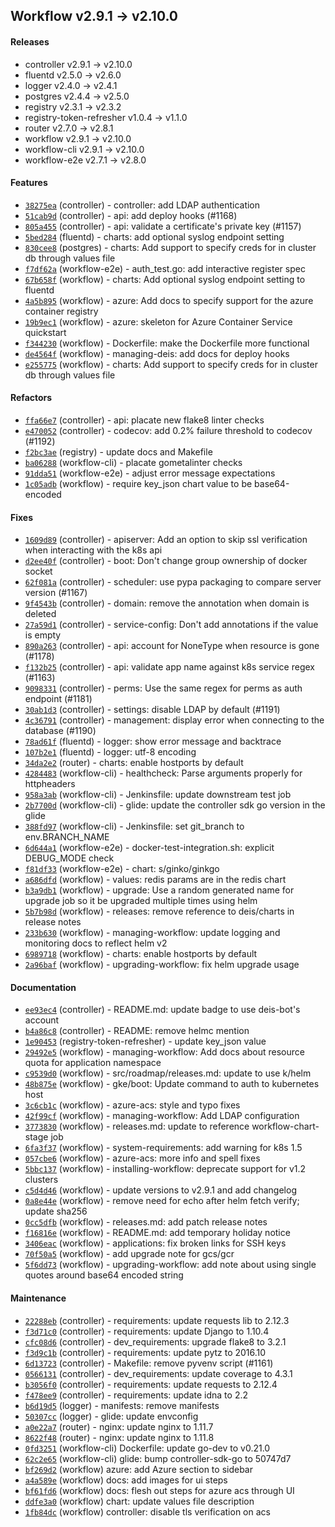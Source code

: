 ## Workflow v2.9.1 -> v2.10.0

#### Releases

- controller v2.9.1 -> v2.10.0
- fluentd v2.5.0 -> v2.6.0
- logger v2.4.0 -> v2.4.1
- postgres v2.4.4 -> v2.5.0
- registry v2.3.1 -> v2.3.2
- registry-token-refresher v1.0.4 -> v1.1.0
- router v2.7.0 -> v2.8.1
- workflow v2.9.1 -> v2.10.0
- workflow-cli v2.9.1 -> v2.10.0
- workflow-e2e v2.7.1 -> v2.8.0

#### Features

- [`38275ea`](https://github.com/deisthree/controller/commit/38275ea3d20a5e40413d8e0fbfbb09d8fb0184a2) (controller) - controller: add LDAP authentication
- [`51cab9d`](https://github.com/deisthree/controller/commit/51cab9dacab73054247f37830ca6ea06608ac02d) (controller) - api: add deploy hooks (#1168)
- [`805a455`](https://github.com/deisthree/controller/commit/805a455520c034c829b144d9dd0b793730443183) (controller) - api: validate a certificate's private key (#1157)
- [`5bed284`](https://github.com/deisthree/fluentd/commit/5bed284d6835376675f79d15279a6b2100766cc7) (fluentd) - charts: add optional syslog endpoint setting
- [`830cee8`](https://github.com/deisthree/postgres/commit/830cee802e45542f1ccb1ed0f5f50d49bc3e5410) (postgres) - charts: Add support to specify creds for in cluster db through values file
- [`f7df62a`](https://github.com/deisthree/workflow-e2e/commit/f7df62a34e90cef38cabee02f78162f591a3fd5b) (workflow-e2e) - auth_test.go: add interactive register spec
- [`67b658f`](https://github.com/deisthree/workflow/commit/67b658f692c65e274b486e7f3e91705bd1204921) (workflow) - charts: Add optional syslog endpoint setting to fluentd
- [`4a5b895`](https://github.com/deisthree/workflow/commit/4a5b8951aff85cbf1cbb923360a4fcb96fdab826) (workflow) - azure: Add docs to specify support for the azure container registry
- [`19b9ec1`](https://github.com/deisthree/workflow/commit/19b9ec1d96287e3c8d341dcc1a79a6850b6dc973) (workflow) - azure: skeleton for Azure Container Service quickstart
- [`f344230`](https://github.com/deisthree/workflow/commit/f344230b2490d50fa3fd07028a5bc7c8011d1359) (workflow) - Dockerfile: make the Dockerfile more functional
- [`de4564f`](https://github.com/deisthree/workflow/commit/de4564fd7417112fcd7e3bed29043cd45fcd7bc4) (workflow) - managing-deis: add docs for deploy hooks
- [`e255775`](https://github.com/deisthree/workflow/commit/e2557755b4badd0e6b1a36c7a6c450987540d376) (workflow) - charts: Add support to specify creds for in cluster db through values file

#### Refactors

- [`ffa66e7`](https://github.com/deisthree/controller/commit/ffa66e7c62a58c5edf804b232e92c0748c30404f) (controller) - api: placate new flake8 linter checks
- [`e470052`](https://github.com/deisthree/controller/commit/e470052be7d9ee61628ce1e79d77ddb30f3a7257) (controller) - codecov: add 0.2% failure threshold to codecov (#1192)
- [`f2bc3ae`](https://github.com/deisthree/registry/commit/f2bc3aefc6a3b43f414bbd131956abf171ffd9bd) (registry) - update docs and Makefile
- [`ba06288`](https://github.com/deisthree/workflow-cli/commit/ba06288d035df826c988a40db96ef036e173d41d) (workflow-cli) - placate gometalinter checks
- [`91dda51`](https://github.com/deisthree/workflow-e2e/commit/91dda5188daacb22bcb54fb54db3935bf737f1fd) (workflow-e2e) - adjust error message expectations
- [`1c05adb`](https://github.com/deisthree/workflow/commit/1c05adb0118f3db4e2548f2d250c5cb29bd22848) (workflow) - require key_json chart value to be base64-encoded

#### Fixes

- [`1609d89`](https://github.com/deisthree/controller/commit/1609d897fb16dc3e376905fd7f49638d3db575c9) (controller) - apiserver: Add an option to skip ssl verification when interacting with the k8s api
- [`d2ee40f`](https://github.com/deisthree/controller/commit/d2ee40f40d3c663af5956228f6d26f8966cd4466) (controller) - boot: Don't change group ownership of docker socket
- [`62f081a`](https://github.com/deisthree/controller/commit/62f081a7e56eb6f06230d6612b5203d183016b1e) (controller) - scheduler: use pypa packaging to compare server version (#1167)
- [`9f4543b`](https://github.com/deisthree/controller/commit/9f4543b6ca79475156a51f8c6dd14006dc71db59) (controller) - domain: remove the annotation when domain is deleted
- [`27a59d1`](https://github.com/deisthree/controller/commit/27a59d11446d182e7749647e70b1baaa7103bb8a) (controller) - service-config: Don't add annotations if the value is empty
- [`890a263`](https://github.com/deisthree/controller/commit/890a26318802fedf1ce82c42ad2401af57671af4) (controller) - api: account for NoneType when resource is gone (#1178)
- [`f132b25`](https://github.com/deisthree/controller/commit/f132b2524028ed324cc38cdd45920b76883135e4) (controller) - api: validate app name against k8s service regex (#1163)
- [`9098331`](https://github.com/deisthree/controller/commit/9098331900f1dda36ba4f858b4bbbc1719933979) (controller) - perms: Use the same regex for perms as auth endpoint (#1181)
- [`30ab1d3`](https://github.com/deisthree/controller/commit/30ab1d3b338374277d1ccc6324ceb4738e9af6c6) (controller) - settings: disable LDAP by default (#1191)
- [`4c36791`](https://github.com/deisthree/controller/commit/4c36791fe0829b48b7aeebe422f05e46d4e06df3) (controller) - management: display error when connecting to the database (#1190)
- [`78ad61f`](https://github.com/deisthree/fluentd/commit/78ad61f7bd22450e820d6c34b56c31cd07d76c31) (fluentd) - logger: show error message and backtrace
- [`107b2e1`](https://github.com/deisthree/fluentd/commit/107b2e14558be4c64e75f4debd153b921cff709f) (fluentd) - logger: utf-8 encoding
- [`34da2e2`](https://github.com/deisthree/router/commit/34da2e281dcead217b11adfc56904c1fe3efac85) (router) - charts: enable hostports by default
- [`4284483`](https://github.com/deisthree/workflow-cli/commit/4284483d69056333bff010d74093e259ff0442ac) (workflow-cli) - healthcheck: Parse arguments properly for httpheaders
- [`958a3ab`](https://github.com/deisthree/workflow-cli/commit/958a3ab6bdfaf191f173d35ead96b08d698b4cf8) (workflow-cli) - Jenkinsfile: update downstream test job
- [`2b7700d`](https://github.com/deisthree/workflow-cli/commit/2b7700dbe93aac847d827c2c19f4b8cdfc49ddff) (workflow-cli) - glide: update the controller sdk go version in the glide
- [`388fd97`](https://github.com/deisthree/workflow-cli/commit/388fd9772ba9aa7fc7b7fe83f56fabb6e8ed1843) (workflow-cli) - Jenkinsfile: set git_branch to env.BRANCH_NAME
- [`6d644a1`](https://github.com/deisthree/workflow-e2e/commit/6d644a120fa819c746c6bd832039a04c8ed3badd) (workflow-e2e) - docker-test-integration.sh: explicit DEBUG_MODE check
- [`f81df33`](https://github.com/deisthree/workflow-e2e/commit/f81df33de3570907a90bc3538235fb8f6faf9f38) (workflow-e2e) - chart: s/ginko/ginkgo
- [`a686dfd`](https://github.com/deisthree/workflow/commit/a686dfd32141edb90dcd32ca07536c55b21bc6ba) (workflow) - values: redis params are in the redis chart
- [`b3a9db1`](https://github.com/deisthree/workflow/commit/b3a9db14c41caae331d53ef5dd553d856ccbb271) (workflow) - upgrade: Use a random generated name for upgrade job so it be upgraded multiple times using helm
- [`5b7b98d`](https://github.com/deisthree/workflow/commit/5b7b98ddb85fa621fd7ab1c852907991a2f3faa5) (workflow) - releases: remove reference to deis/charts in release notes
- [`233b630`](https://github.com/deisthree/workflow/commit/233b630cb4b3e6f658c3d7b530ca67434e6baaed) (workflow) - managing-workflow: update logging and monitoring docs to reflect helm v2
- [`6989718`](https://github.com/deisthree/workflow/commit/698971858c98ea25b3bf17ee8e932f1df47004dc) (workflow) - charts: enable hostports by default
- [`2a96baf`](https://github.com/deisthree/workflow/commit/2a96bafeaf2507d368c3785fea5ce5054a6af840) (workflow) - upgrading-workflow: fix helm upgrade usage

#### Documentation

- [`ee93ec4`](https://github.com/deisthree/controller/commit/ee93ec49c5e93f0a7237b0ffa717ffc2aca8487d) (controller) - README.md: update badge to use deis-bot's account
- [`b4a86c8`](https://github.com/deisthree/controller/commit/b4a86c84d3a0ef8e5008758bd2552e46d75b18e8) (controller) - README: remove helmc mention
- [`1e90453`](https://github.com/deisthree/registry-token-refresher/commit/1e904537f96b01ae2f9adfa37909478e1138abcf) (registry-token-refresher) - update key_json value
- [`29492e5`](https://github.com/deisthree/workflow/commit/29492e5336ea956175e225051ea604bcffaaaffa) (workflow) - managing-workflow: Add docs about resource quota for application namespace
- [`c9539d0`](https://github.com/deisthree/workflow/commit/c9539d0a23c80ee76150bdb14384b32652dd6bb2) (workflow) - src/roadmap/releases.md: update to use k/helm
- [`48b875e`](https://github.com/deisthree/workflow/commit/48b875e0bdef8f008e4dd09f18e58a43bce4be19) (workflow) - gke/boot: Update command to auth to kubernetes host
- [`3c6cb1c`](https://github.com/deisthree/workflow/commit/3c6cb1c3fe44a950d64204e2c3604f546d15f230) (workflow) - azure-acs: style and typo fixes
- [`42f99cf`](https://github.com/deisthree/workflow/commit/42f99cf1c8b54fa49ed52eee69ab9d9fc976b718) (workflow) - managing-workflow: Add LDAP configuration
- [`3773830`](https://github.com/deisthree/workflow/commit/377383088735dda38d48bc959a6e3b2edaed7760) (workflow) - releases.md: update to reference workflow-chart-stage job
- [`6fa3f37`](https://github.com/deisthree/workflow/commit/6fa3f375d289ec120d3fe4601e73316777aeae85) (workflow) - system-requirements: add warning for k8s 1.5
- [`057cbe6`](https://github.com/deisthree/workflow/commit/057cbe60924f0a3407ab174082be538d7cc9aecb) (workflow) - azure-acs: more info and spell fixes
- [`5bbc137`](https://github.com/deisthree/workflow/commit/5bbc1372c950a98ce0b7709e85e620f5f78453ed) (workflow) - installing-workflow: deprecate support for v1.2 clusters
- [`c5d4d46`](https://github.com/deisthree/workflow/commit/c5d4d46d909fddffa921b4a0bd4bab03f48d44fe) (workflow) - update versions to v2.9.1 and add changelog
- [`0a8e44e`](https://github.com/deisthree/workflow/commit/0a8e44e46245acd08513e768593075c144cd0007) (workflow) - remove need for echo after helm fetch verify; update sha256
- [`0cc5dfb`](https://github.com/deisthree/workflow/commit/0cc5dfb584d43bba9691939abfd9b5e4608a32eb) (workflow) - releases.md: add patch release notes
- [`f16816e`](https://github.com/deisthree/workflow/commit/f16816ec9e4d55b9a0307ef549bc1ff596063b6c) (workflow) - README.md: add temporary holiday notice
- [`3406eac`](https://github.com/deisthree/workflow/commit/3406eaccbd1b1164405a37fd0913577734842ee5) (workflow) - applications: fix broken links for SSH keys
- [`70f50a5`](https://github.com/deisthree/workflow/commit/70f50a58de214285e01288244de2109d00d41079) (workflow) - add upgrade note for gcs/gcr
- [`5f6dd73`](https://github.com/deisthree/workflow/commit/5f6dd73770b11deee5c1a2cf15fcb9573bcc2ff1) (workflow) - upgrading-workflow: add note about using single quotes around base64 encoded string

#### Maintenance

- [`22288eb`](https://github.com/deisthree/controller/commit/22288eb1f861975beb319fbf2365c765569705fa) (controller) - requirements: update requests lib to 2.12.3
- [`f3d71c0`](https://github.com/deisthree/controller/commit/f3d71c0bc9bbadbf86585d3218053758f9fbf313) (controller) - requirements: update Django to 1.10.4
- [`cfc08d6`](https://github.com/deisthree/controller/commit/cfc08d6b1d25b2bfbd78bb040ccd169d97161aae) (controller) - dev_requirements: upgrade flake8 to 3.2.1
- [`f3d9c1b`](https://github.com/deisthree/controller/commit/f3d9c1b05cc0b6ff22f726fb17795b2f728b4431) (controller) - requirements: update pytz to 2016.10
- [`6d13723`](https://github.com/deisthree/controller/commit/6d1372394bb3cf648444c0e0173e0e63e5e25984) (controller) - Makefile: remove pyvenv script (#1161)
- [`0566131`](https://github.com/deisthree/controller/commit/05661317fc185b0a6c647a6766588ab7ee959470) (controller) - dev_requirements: update coverage to 4.3.1
- [`b3056f0`](https://github.com/deisthree/controller/commit/b3056f0478f8a76c17e85472aa0a3e9fd45d93bb) (controller) - requirements: update requests to 2.12.4
- [`f478ee9`](https://github.com/deisthree/controller/commit/f478ee981d8136c607b71e6ed318c0d3c1d97530) (controller) - requirements: update idna to 2.2
- [`b6d19d5`](https://github.com/deisthree/logger/commit/b6d19d5a0f64297691a6c054c3fafb84c9455fec) (logger) - manifests: remove manifests
- [`50307cc`](https://github.com/deisthree/logger/commit/50307cc40d644f8d7566b6cd0b80d440873774b7) (logger) - glide: update envconfig
- [`a0e22a7`](https://github.com/deisthree/router/commit/a0e22a7a25af62fa8b757147d0b798802390342c) (router) - nginx: update nginx to 1.11.7
- [`8622f48`](https://github.com/deisthree/router/commit/8622f486b2bf396513962e2a9fe20147db3ea71c) (router) - nginx: update nginx to 1.11.8
- [`0fd3251`](https://github.com/deisthree/workflow-cli/commit/0fd325103d1c797ca623523fd2149fb3a8fc7d3d) (workflow-cli) Dockerfile: update go-dev to v0.21.0
- [`62c2e65`](https://github.com/deisthree/workflow-cli/commit/62c2e657581adf4be0ced87afa9c74184362f3fd) (workflow-cli) glide: bump controller-sdk-go to 50747d7
- [`bf269d2`](https://github.com/deisthree/workflow/commit/bf269d2abc65b2d537f792029f490deedc8e3077) (workflow) azure: add Azure section to sidebar
- [`a4a589e`](https://github.com/deisthree/workflow/commit/a4a589e64cbff86e8c8d446edca82c92b3cb27c2) (workflow) docs: add images for ui steps
- [`bf61fd6`](https://github.com/deisthree/workflow/commit/bf61fd662604c47b6ed1c9f308976dec6b78a429) (workflow) docs: flesh out steps for azure acs through UI
- [`ddfe3a0`](https://github.com/deisthree/workflow/commit/ddfe3a0de06b0976f74353e65bf861237d4d0145) (workflow) chart: update values file description
- [`1fb84dc`](https://github.com/deisthree/workflow/commit/1fb84dc4a95737ceb9e7f4f1ced22aaac84fc298) (workflow) controller: disable tls verification on acs
